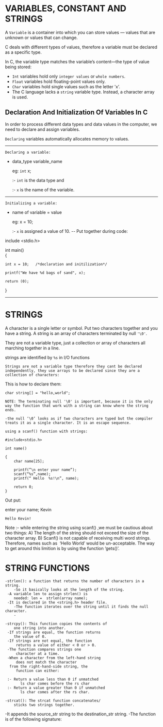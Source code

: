 # VARIABLES, CONSTANT AND STRINGS

A `Variable` is a container into which you can store
values — values that are unknown or values that can change.

C deals with different types of values, therefore a variable must be declared as a specific type.

In C, the variable type matches the variable’s content—the type of value being stored:

- `Int` variables hold only `integer values` or `whole numbers`.
- `Float` variables hold floating-point values only.
- `Char` variables hold single values such as the letter 'x'.
- The C language lacks a `string` variable type.
Instead, a character array is used.

## Declaration And Initialization Of Variables In C

In order to process different data types and data values in the computer, we need to declare and assign variables.

`Declaring` variables automatically allocates memory to values.

----
`Declaring a variable:`

- data_type variable_name

    eg: `int` x;

    :- `int` is the data type and

    :- `x` is the name of the variable.

----
`Initializing a variable:`

- name of variable = value

    eg: x = 10;

    :- `x` is assigned a value of 10.
--
Put together during code:

include <stdio.h>

int main()  
{

    int x = 10;   /*declaration and initilization*/

    printf("We have %d bags of sand", x); 

    return (0);
}

----

# STRINGS

A character is a single letter or symbol.
Put two characters together and you have a string.
A string is an array of characters terminated by null `'\0'`.

They are not a variable type, just a collection or array of
characters all marching together in a line.

strings are identified by `%s` in I/O functions

`Strings are not a variable type therefore they cant be declared independently,
they use arrays to be declared since they are a collection of characters:`

This is how to declare them:

`char string[] = "hello,world";`

    NOTE: The terminating null '\0' is important, because it is the only way the function that work with a string can know where the string ends. 
    
    -the null ‘\0’ looks as if two characters are typed but the compiler treats it as a single character. It is an escape sequence.

`using a scanf() function with strings:`

    #include<stdio.h>

    int name()

    {
        char name[25];
        
        printf(”\n enter your name”);
        scanf(“%s”,name);
        printf(“ Hello  %s!\n”, name);
        
        return 0;
    }

Out put:

enter your name; Kevin

`Hello Kevin!`

Note :- while entering the string using scanf() ,we must be cautious about two things:
A) The length of the string should not exceed the size of the character array.
B) Scanf() is not capable of receiving multi word strings.
Therefore, names such as  ‘Hello World’ would be un-acceptable.
The way to get around this limition is by using the function ‘gets()’.

# STRING FUNCTIONS

    -strlen(): a function that returns the number of characters in a string.
        -So it basically looks at the length of the string.
     -A variable len to assign strlen() is 
        needed: len =  strlen(array name);
     -It is declared in the <string.h> header file. 
        -The function iterates over the string until it finds the null character.
        -

    -strcpy(): This function copies the contents of 
        one string into another.
     -If strings are equal, the function returns 
        the value of 0. 
     -If strings are not equal, the function 
         returns a value of either < 0 or > 0.
     -The function compares strings one 
         character at a time.
     -When a character from the left-hand string 
         does not match the character 
      from the right-hand-side string, the 
         function can either: 

     :- Return a value less than 0 if unmatched 
           ls char comes before the rs char
     :- Return a value greater than 0 if unmatched 
           ls char comes after the rs char.

    -strcat(): The strcat function concatenates/
        sticks two strings together. 
 -It appends the source_str string to
     the destination_str string.
 -The function is of the following signature:
